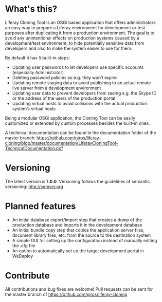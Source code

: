 # What's this?
Liferay Cloning Tool is an OSGi based application that offers administrators an easy way to prepare a Liferay environment for development or test purposes after duplicating it from a production environment. The goal is to avoid any unintentional effects on production systems caused by a development/test environment, to hide potentially sensitive data from developers and also to make the system easier to use for them.

By default it has 5 built-in steps:
* Updating user passwords to let developers use specific accounts (especially Administrator)
* Deleting password policies so e.g. they won’t expire
* Updating remote staging data to avoid publishing to an actual remote live server from a development environment
* Updating user data to prevent developers from seeing e.g. the Skype ID or the address of the users of the production portal
* Updating virtual hosts to avoid collisions with the actual production system’s virtual hosts

Being a modular OSGi application, the Cloning Tool can be easily customized or extended by custom processes besides the built-in ones.

A technical documentation can be found in the documentation folder of the master branch: https://github.com/giros/liferay-cloning/blob/master/documentation/LiferayCloningTool-TechnicalDocumentation.pdf

# Versioning

The latest version is **1.0.0**. Versioning follows the guidelines of semantic versioning: http://semver.org

# Planned features

* An initial database export/import step that creates a dump of the production database and imports it in the development database
* An initial bundle copy step that copies the application server files, document library files, etc. from the source to the destination system
* A simple GUI for setting up the configuration instead of manually editing the .cfg file
* An option to automatically set up the target development portal in WeDeploy

# Contribute

All contributions and bug fixes are welcome! Pull requests can be sent for the master branch of https://github.com/giros/liferay-cloning